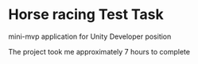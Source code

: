 # Horse racing Test Task

mini-mvp application for Unity Developer position

The project took me approximately 7 hours to complete
